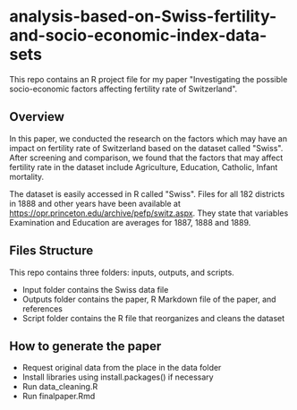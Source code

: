 # analysis-based-on-Swiss-fertility-and-socio-economic-index-data-sets
This repo contains an R project file for my paper "Investigating the possible socio-economic factors affecting fertility rate of Switzerland".

## Overview
In this paper, we conducted the research on the factors which may have an impact on fertility rate of Switzerland based on the dataset called "Swiss". After screening and comparison, we found that the factors that may affect fertility rate in the dataset include Agriculture, Education, Catholic, Infant mortality.

The dataset is easily accessed in R called "Swiss".
Files for all 182 districts in 1888 and other years have been available at https://opr.princeton.edu/archive/pefp/switz.aspx.
They state that variables Examination and Education are averages for 1887, 1888 and 1889.

## Files Structure
This repo contains three folders: inputs, outputs, and scripts. 

- Input folder contains the Swiss data file
- Outputs folder contains the paper, R Markdown file of the paper, and references
- Script folder contains the R file that reorganizes and cleans the dataset


## How to generate the paper
- Request original data from the place in the data folder
- Install libraries using install.packages() if necessary
- Run data_cleaning.R
- Run finalpaper.Rmd
